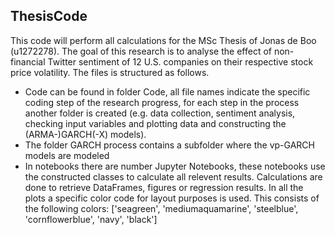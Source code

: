 ## ThesisCode

This code will perform all calculations for the MSc Thesis of Jonas de Boo (u1272278). The goal of this research is to analyse the effect of non-financial Twitter sentiment of 12 U.S. companies on their respective stock price volatility.
The files is structured as follows. 
- Code can be found in folder Code, all file names indicate the specific coding step of the research progress, for each step in the process another folder is created (e.g. data collection, sentiment analysis, checking input variables and plotting data and constructing the (ARMA-)GARCH(-X) models).
- The folder GARCH process contains a subfolder where the vp-GARCH models are modeled
- In notebooks there are number Jupyter Notebooks, these notebooks use the constructed classes to calculate all relevent results. Calculations are done to retrieve DataFrames, figures or regression results. In all the plots a specific color code for layout purposes is used. This consists of the following colors:
    ['seagreen', 'mediumaquamarine', 'steelblue', 'cornflowerblue', 'navy', 'black']

